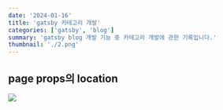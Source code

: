 ```yaml
---
date: '2024-01-16'
title: 'gatsby 카테고리 개발'
categories: ['gatsby', 'blog']
summary: 'gatsby blog 개발 기능 중 카테고리 개발에 관한 기록입니다.'
thumbnail: './2.png'
---
```


## page props의 location
![](https://velog.velcdn.com/images/boyeon_jeong/post/e999dd86-fcaa-4156-aed3-8b57133675d6/image.png)